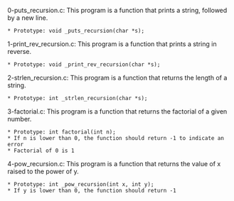 0-puts_recursion.c: This program is a function that prints a string, followed by a new line.

	* Prototype: void _puts_recursion(char *s);

1-print_rev_recursion.c: This program is a function that prints a string in reverse.

	* Prototype: void _print_rev_recursion(char *s);

2-strlen_recursion.c: This program is a function that returns the length of a string.

	* Prototype: int _strlen_recursion(char *s);

3-factorial.c: This program is a function that returns the factorial of a given number.

	* Prototype: int factorial(int n);
	* If n is lower than 0, the function should return -1 to indicate an error
	* Factorial of 0 is 1

4-pow_recursion.c: This program is a function that returns the value of x raised to the power of y.

	* Prototype: int _pow_recursion(int x, int y);
	* If y is lower than 0, the function should return -1

